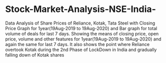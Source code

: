 # Stock-Market-Analysis-NSE-India-
Data Analysis of Share Prices of Reliance, Kotak, Tata Steel with Closing Price Graph for 1year(19Aug-2019 to 19Aug-2020) and Bar graph for total volume of deals for last 7 days. Showing the means of closing price, open price, volume and other features for 1year(19Aug-2019 to 19Aug-2020) and again the same for last 7 days. It also shows the point where Reliance overtook Kotak during the 2nd Phase of LockDown in India and gradually falling down of Kotak shares
